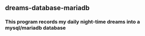 ## dreams-database-mariadb    
### This program records my daily night-time dreams into a mysql/mariadb database    
